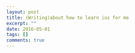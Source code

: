 ```yaml
---
layout: post
title: (Writing)about how to learn ios for me
excerpt: ""
date: 2016-05-01
tags: []
comments: true
---
```

